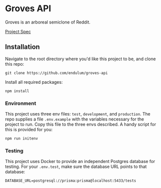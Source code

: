 # Groves API

Groves is an arboreal semiclone of Reddit.

[Project Spec](https://www.theodinproject.com/lessons/node-path-nodejs-odin-book)

## Installation

Navigate to the root directory where you'd like this project to be, and clone this repo:

```
git clone https://github.com/endulum/groves-api
```

Install all required packages:

```
npm install
```

### Environment

This project uses three env files: `test`, `development`, and `production`. The repo supplies a file `.env.example` with the variables necessary for the project to run. Copy this file to the three envs described. A handy script for this is provided for you:

```
npm run initenv
```

### Testing

This project uses Docker to provide an independent Postgres database for testing. For your `.env.test`, make sure the database URL points to that database:

```
DATABASE_URL=postgresql://prisma:prisma@localhost:5433/tests
```
